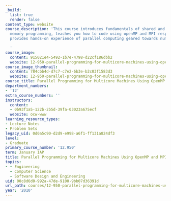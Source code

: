 ```yaml
---
_build:
  list: true
  render: false
content_type: website
course_description: 'This course introduces fundamentals of shared and distributed
  memory programming, teaches you how to code using openMP and MPI respectively, and
  provides hands-on experience of parallel computing geared towards numerical applications.

  '
course_image:
  content: 915021e4-5492-1b7e-4798-d22cf186dbb2
  website: 12-950-parallel-programming-for-multicore-machines-using-openmp-and-mpi-january-iap-2010
course_image_thumbnail:
  content: 784cbb4d-d7c7-c7e2-6b3e-b2c03f1583d3
  website: 12-950-parallel-programming-for-multicore-machines-using-openmp-and-mpi-january-iap-2010
course_title: Parallel Programming for Multicore Machines Using OpenMP and MPI
department_numbers:
- '12'
extra_course_numbers: ''
instructors:
  content:
  - 0b93f1a5-122b-2b5d-39fa-03023a675ecf
  website: ocw-www
learning_resource_types:
- Lecture Notes
- Problem Sets
legacy_uid: 0d0a5c90-d2d9-e998-a6f1-ff131a824df3
level:
- Graduate
primary_course_number: '12.950'
term: January IAP
title: Parallel Programming for Multicore Machines Using OpenMP and MPI
topics:
- - Engineering
  - Computer Science
  - Software Design and Engineering
uid: 00c8d6d0-992a-47de-9100-9bb07d36391d
url_path: courses/12-950-parallel-programming-for-multicore-machines-using-openmp-and-mpi-january-iap-2010
year: '2010'
---
```

